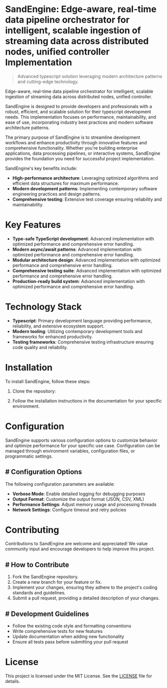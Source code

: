 <!-- fallback_SandEngine_20251020002845_41960 -->

# SandEngine: Edge-aware, real-time data pipeline orchestrator for intelligent, scalable ingestion of streaming data across distributed nodes, unified controller Implementation
> Advanced typescript solution leveraging modern architecture patterns and cutting-edge technology.

Edge-aware, real-time data pipeline orchestrator for intelligent, scalable ingestion of streaming data across distributed nodes, unified controller.

SandEngine is designed to provide developers and professionals with a robust, efficient, and scalable solution for their typescript development needs. This implementation focuses on performance, maintainability, and ease of use, incorporating industry best practices and modern software architecture patterns.

The primary purpose of SandEngine is to streamline development workflows and enhance productivity through innovative features and comprehensive functionality. Whether you're building enterprise applications, data processing pipelines, or interactive systems, SandEngine provides the foundation you need for successful project implementation.

SandEngine's key benefits include:

* **High-performance architecture**: Leveraging optimized algorithms and efficient data structures for maximum performance.
* **Modern development patterns**: Implementing contemporary software engineering practices and design patterns.
* **Comprehensive testing**: Extensive test coverage ensuring reliability and maintainability.

# Key Features

* **Type-safe TypeScript development**: Advanced implementation with optimized performance and comprehensive error handling.
* **Modern async/await patterns**: Advanced implementation with optimized performance and comprehensive error handling.
* **Modular architecture design**: Advanced implementation with optimized performance and comprehensive error handling.
* **Comprehensive testing suite**: Advanced implementation with optimized performance and comprehensive error handling.
* **Production-ready build system**: Advanced implementation with optimized performance and comprehensive error handling.

# Technology Stack

* **Typescript**: Primary development language providing performance, reliability, and extensive ecosystem support.
* **Modern tooling**: Utilizing contemporary development tools and frameworks for enhanced productivity.
* **Testing frameworks**: Comprehensive testing infrastructure ensuring code quality and reliability.

# Installation

To install SandEngine, follow these steps:

1. Clone the repository:


2. Follow the installation instructions in the documentation for your specific environment.

# Configuration

SandEngine supports various configuration options to customize behavior and optimize performance for your specific use case. Configuration can be managed through environment variables, configuration files, or programmatic settings.

## # Configuration Options

The following configuration parameters are available:

* **Verbose Mode**: Enable detailed logging for debugging purposes
* **Output Format**: Customize the output format (JSON, CSV, XML)
* **Performance Settings**: Adjust memory usage and processing threads
* **Network Settings**: Configure timeout and retry policies

# Contributing

Contributions to SandEngine are welcome and appreciated! We value community input and encourage developers to help improve this project.

## # How to Contribute

1. Fork the SandEngine repository.
2. Create a new branch for your feature or fix.
3. Implement your changes, ensuring they adhere to the project's coding standards and guidelines.
4. Submit a pull request, providing a detailed description of your changes.

## # Development Guidelines

* Follow the existing code style and formatting conventions
* Write comprehensive tests for new features
* Update documentation when adding new functionality
* Ensure all tests pass before submitting your pull request

# License

This project is licensed under the MIT License. See the [LICENSE](https://github.com/xxxPOUPOUxxx/SandEngine/blob/main/LICENSE) file for details.
